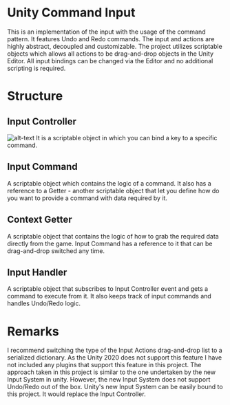 # Unity Command Input

This is an implementation of the input with the usage of the command pattern. It features Undo and Redo commands. The input and actions are highly abstract, decoupled and customizable. The project utilizes scriptable objects which allows all actions to be drag-and-drop objects in the Unity Editor. All input bindings can be changed via the Editor and no additional scripting is required.

# Structure

## Input Controller
![alt-text](https://i.imgur.com/PZQl08T.png)
It is a scriptable object in which you can bind a key to a specific command.

## Input Command
A scriptable object which contains the logic of a command. It also has a reference to a Getter - another scriptable object that let you define how do you want to provide a command with data required by it.

## Context Getter
A scriptable object that contains the logic of how to grab the required data directly from the game. Input Command has a reference to it that can be drag-and-drop switched any time.

## Input Handler
A scriptable object that subscribes to Input Controller event and gets a command to execute from it. It also keeps track of input commands and handles Undo/Redo logic.

# Remarks
I recommend switching the type of the Input Actions drag-and-drop list to a serialized dictionary. As the Unity 2020 does not support this feature I have not included any plugins that support this feature in this project.
The approach taken in this project is similar to the one undertaken by the new Input System in unity. However, the new Input System does not support Undo/Redo out of the box. Unity's new Input System can be easily bound to this project. It would replace the Input Controller.
